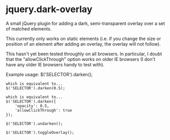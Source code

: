 jquery.dark-overlay
===================

A small jQuery plugin for adding a dark, semi-transparent overlay over a set of matched elements.

This currently only works on static elements (i.e. if you change the size or position of an element after adding an overlay, the overlay will not follow).

This hasn't yet been tested throughly on all browsers. In particular, I doubt that the "allowClickThrough" option works on older IE browsers (I don't have any older IE browsers handy to test with).

Example usage:
    $('SELECTOR').darken();

    which is equivalent to...
    $('SELECTOR').darken(0.5);

    which is equivalent to...
    $('SELECTOR').darken({
        'opacity': 0.5,
        'allowClickThrough': true
    });

    $('SELECTOR').undarken();

    $('SELECTOR').toggleOverlay();
